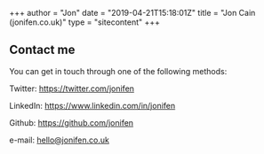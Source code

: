 +++
author = "Jon"
date = "2019-04-21T15:18:01Z"
title = "Jon Cain (jonifen.co.uk)"
type = "sitecontent"
+++

## Contact me

You can get in touch through one of the following methods:

Twitter: https://twitter.com/jonifen

LinkedIn: https://www.linkedin.com/in/jonifen

Github: https://github.com/jonifen

e-mail: [hello@jonifen.co.uk](mailto:hello@jonifen.co.uk?subject=jonifen.co.uk)

